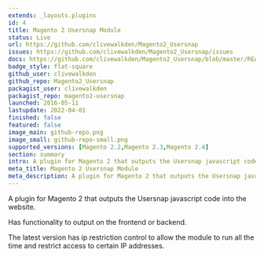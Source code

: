 ```yaml
---
extends: _layouts.plugins
id: 4
title: Magento 2 Usersnap Module
status: Live
url: https://github.com/clivewalkden/Magento2_Usersnap
issues: https://github.com/clivewalkden/Magento2_Usersnap/issues
docs: https://github.com/clivewalkden/Magento2_Usersnap/blob/master/README.md
badge_style: flat-square
github_user: clivewalkden
github_repo: Magento2_Usersnap
packagist_user: clivewalkden
packagist_repo: magento2-usersnap
launched: 2016-05-11
lastupdate: 2022-04-01
finished: false
featured: false
image_main: github-repo.png
image_small: github-repo-small.png
supported_versions: [Magento 2.2,Magento 2.3,Magento 2.4]
section: summary
intro: A plugin for Magento 2 that outputs the Usersnap javascript code into the website
meta_title: Magento 2 Usersnap Module
meta_description: A plugin for Magento 2 that outputs the Usersnap javascript code into the website
---
```


A plugin for Magento 2 that outputs the Usersnap javascript code into the website.

Has functionality to output on the frontend or backend. 

The latest version has ip restriction control to allow the module to run all the time and restrict access to certain IP addresses.

